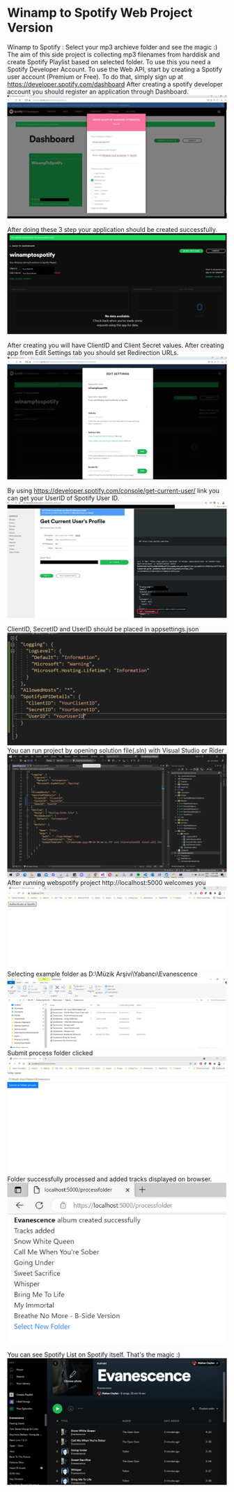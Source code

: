 # Winamp to Spotify Web Project Version
Winamp to Spotify : Select your mp3 archieve folder and see the magic :)
The aim of this side project is collecting mp3 filenames from harddisk and create Spotify Playlist based on selected folder. To use this you need a Spotify Developer Account. To use the Web API, start by creating a Spotify user account (Premium or Free). To do that, simply sign up at https://developer.spotify.com/dashboard After creating a spotify developer account you should register an application through Dashboard.
![Creating_Spotify_App](WinamptoSpotifyWeb/Resources/creating_app_spotify.gif) 

After doing these 3 step your application should be created successfully.
![Dashboard](WinamptoSpotifyWeb/Resources/after_creating_app_on_dashboard.png)

After creating you will have ClientID and Client Secret values. After creating app from Edit Settings tab you should set Redirection URLs.
![Redirect URls](WinamptoSpotifyWeb/Resources/setting_redirect_urls.png)

By using https://developer.spotify.com/console/get-current-user/ link you can get your UserID of Spotify User ID.
![GettingUserId](WinamptoSpotifyWeb/Resources/getting_user_id.png)

ClientID, SecretID and UserID should be placed in appsettings.json
![ConfigSettings](WinamptoSpotifyWeb/Resources/appsettings_config.PNG)
You can run project by opening solution file(.sln) with Visual Studio or Rider
![Run Project](WinamptoSpotifyWeb/Resources/run_web.png)
After running webspotify project http://localhost:5000 welcomes you
![Web App 1](WinamptoSpotifyWeb/Resources/spotify_web_app.PNG)
Selecting example folder as D:\Müzik Arşivi\Yabancı\Evanescence 
![Web App 2](WinamptoSpotifyWeb/Resources/spotify_web_app3.PNG)
Submit process folder clicked
![Web App 2](WinamptoSpotifyWeb/Resources/spotify_web_app2.PNG)
Folder successfully processed and added tracks displayed on browser.
![Web App 4](WinamptoSpotifyWeb/Resources/spotify_web_app4.PNG)

You can see Spotify List on Spotify itself. That's the magic :)
![Web App 5](WinamptoSpotifyWeb/Resources/spotify_web_app5.PNG)
